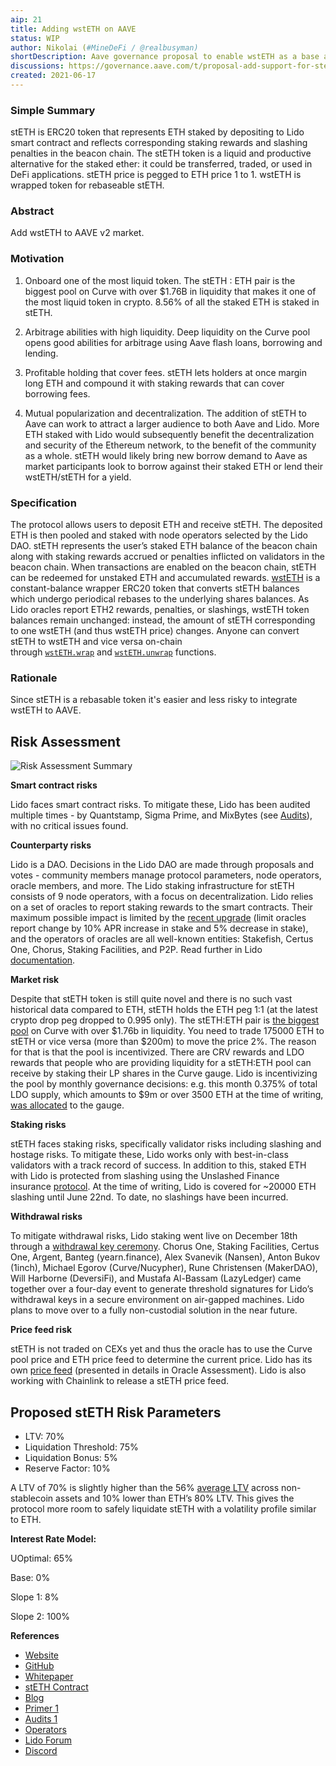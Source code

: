 ```yaml
---
aip: 21
title: Adding wstETH on AAVE
status: WIP
author: Nikolai (#MineDeFi / @realbusyman)
shortDescription: Aave governance proposal to enable wstETH as a base asset
discussions: https://governance.aave.com/t/proposal-add-support-for-steth-lido/2123/14
created: 2021-06-17
---
```

### Simple Summary
stETH is ERC20 token that represents ETH staked by depositing to Lido smart contract and reflects corresponding staking rewards and slashing penalties in the beacon chain. The stETH token is a liquid and productive alternative for the staked ether: it could be transferred, traded, or used in DeFi applications.
stETH price is pegged to ETH price 1 to 1. wstETH is wrapped token for rebaseable stETH.

### Abstract
Add wstETH to AAVE v2 market.

### Motivation
1. Onboard one of the most liquid token.
The stETH : ETH pair is the biggest pool on Curve with over $1.76B in liquidity that makes it one of the most liquid token in crypto. 8.56% of all the staked ETH is staked in stETH.

2. Arbitrage abilities with high liquidity.
Deep liquidity on the Curve pool opens good abilities for arbitrage using Aave flash loans, borrowing and lending.

3. Profitable holding that cover fees.
stETH lets holders at once margin long ETH and compound it with staking rewards that can cover borrowing fees. 

4. Mutual popularization and decentralization.
The addition of stETH to Aave can work to attract a larger audience to both Aave and Lido. More ETH staked with Lido would subsequently benefit the decentralization and security of the Ethereum network, to the benefit of the community as a whole. stETH would likely bring new borrow demand to Aave as market participants look to borrow against their staked ETH or lend their wstETH/stETH for a yield. 

### Specification
The protocol allows users to deposit ETH and receive stETH. The deposited ETH is then pooled and staked with node operators selected by the Lido DAO. stETH represents the user’s staked ETH balance of the beacon chain along with staking rewards accrued or penalties inflicted on validators in the beacon chain. When transactions are enabled on the beacon chain, stETH can be redeemed for unstaked ETH and accumulated rewards. 
[wstETH](https://docs.lido.fi/contracts/wsteth) is a constant-balance wrapper ERC20 token that converts stETH balances which undergo periodical rebases to the underlying shares balances. As Lido oracles report ETH2 rewards, penalties, or slashings, wstETH token balances remain unchanged: instead, the amount of stETH corresponding to one wstETH (and thus wstETH price) changes. Anyone can convert stETH to wstETH and vice versa on-chain through [`wstETH.wrap`](https://docs.lido.fi/contracts/wsteth#wrap) and [`wstETH.unwrap`](https://docs.lido.fi/contracts/wsteth#unwrap) functions.

### Rationale
Since stETH is a rebasable token it's easier and less risky to integrate wstETH to AAVE.

## Risk Assessment
![Risk Assessment Summary](https://lh3.googleusercontent.com/04UNUJOQjcpofALvEecOep-PPcPzon-lttLraleyVlNz687dMwmH7uGfuQ2ALLe8iDDgbl24NnRKGbNXmbPS6_TqcDykJudgOT27Zu97jpdfQSRx5AajIuHtEE4s-w2g3WJeA7PA)

**Smart contract risks**

Lido faces smart contract risks. To mitigate these, Lido has been audited multiple times - by Quantstamp, Sigma Prime, and MixBytes (see [Audits](https://github.com/lidofinance/audits)), with no critical issues found.

**Counterparty risks**

Lido is a DAO. Decisions in the Lido DAO are made through proposals and votes - community members manage protocol parameters, node operators, oracle members, and more. The Lido staking infrastructure for stETH consists of 9 node operators, with a focus on decentralization.
Lido relies on a set of oracles to report staking rewards to the smart contracts. Their maximum possible impact is limited by the [recent upgrade](https://github.com/lidofinance/lido-improvement-proposals/blob/develop/LIPS/lip-2.md#sanity-checks-the-oracles-reports-by-configurable-values) (limit oracles report change by 10% APR increase in stake and 5% decrease in stake), and the operators of oracles are all well-known entities: Stakefish, Certus One, Chorus, Staking Facilities, and P2P.
Read further in Lido [documentation](https://docs.lido.fi/token-guides/steth-superuser-functions/).

**Market risk**

Despite that stETH token is still quite novel and there is no such vast historical data compared to ETH, stETH holds the ETH peg 1:1 (at the latest crypto drop peg dropped to 0.995 only).
The stETH:ETH pair is [the biggest pool](https://curve.fi/steth) on Curve with over $1.76b in liquidity. You need to trade 175000 ETH to stETH or vice versa (more than $200m) to move the price 2%. The reason for that is that the pool is incentivized. There are CRV rewards and LDO rewards that people who are providing liquidity for a stETH:ETH pool can receive by staking their LP shares in the Curve gauge. Lido is incentivizing the pool by monthly governance decisions: e.g. this month 0.375% of total LDO supply, which amounts to $9m or over 3500 ETH at the time of writing, [was allocated](https://research.lido.fi/t/curve-proposal-continue-ldo-reward-initiative-with-3-750-000-ldo-0-375/602) to the gauge.

**Staking risks**

stETH faces staking risks, specifically validator risks including slashing and hostage risks. To mitigate these, Lido works only with best-in-class validators with a track record of success. In addition to this, staked ETH with Lido is protected from slashing using the Unslashed Finance insurance [protocol](https://app.unslashed.finance/policies/Lido%20(ETH%202.0)%205pc%20slashing%20policy.pdf). At the time of writing, Lido is covered for ~20000 ETH slashing until June 22nd. To date, no slashings have been incurred.

**Withdrawal risks**

To mitigate withdrawal risks, Lido staking went live on December 18th through a [withdrawal key ceremony](https://blog.lido.fi/lido-withdrawal-key-ceremony/). Chorus One, Staking Facilities, Certus One, Argent, Banteg (yearn.finance), Alex Svanevik (Nansen), Anton Bukov (1inch), Michael Egorov (Curve/Nucypher), Rune Christensen (MakerDAO), Will Harborne (DeversiFi), and Mustafa Al-Bassam (LazyLedger) came together over a four-day event to generate threshold signatures for Lido’s withdrawal keys in a secure environment on air-gapped machines. Lido plans to move over to a fully non-custodial solution in the near future.

**Price feed risk**

stETH is not traded on CEXs yet and thus the oracle has to use the Curve pool price and ETH price feed to determine the current price. Lido has its own [price feed](https://github.com/lidofinance/steth-price-feed) (presented in details in Oracle Assessment). Lido is also working with Chainlink to release a stETH price feed.

## Proposed stETH Risk Parameters

- LTV: 70%
- Liquidation Threshold: 75%
- Liquidation Bonus: 5%
- Reserve Factor: 10%

A LTV of 70% is slightly higher than the 56% [average LTV](https://docs.aave.com/risk/asset-risk/risk-parameters) across non-stablecoin assets and 10% lower than ETH’s 80% LTV. This gives the protocol more room to safely liquidate stETH with a volatility profile similar to ETH.

**Interest Rate Model:**

UOptimal: 65%

Base: 0%

Slope 1: 8%

Slope 2: 100%

**References**

- [Website](https://lido.fi/)
- [GitHub](https://github.com/lidofinance)
- [Whitepaper](https://github.com/lidofinance/lido-dao/blob/master/README.md)
- [stETH Contract](https://www.notion.so/20de3a18e5e111b5eaab095312d7fe84)
- [Blog](https://blog.lido.fi/)
- [Primer 1](https://lido.fi/static/Lido:Ethereum-Liquid-Staking.pdf)
- [Audits 1](https://github.com/lidofinance/audits)
- [Operators](https://stake.lido.fi/key-checker/existing)
- [Lido Forum](https://research.lido.fi/)
- [Discord](https://discord.com/invite/vgdPfhZ)

